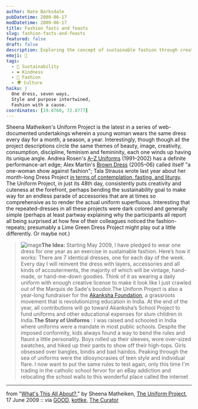 ```yaml
---
author: Nate Barksdale
pubDatetime: 2009-06-17
modDatetime: 2009-06-17
title: Fashion fasts and feasts
slug: fashion-fasts-and-feasts
featured: false
draft: false
description: Exploring the concept of sustainable fashion through creativity and an enduring uniform, Sheena Matheiken's Uniform Project champions both style and social impact.
emoji: 👗
tags:
  - 🌱 Sustainability
  - ❤️ Kindness
  - 👔 Fashion
  - 🌍 Culture
haiku: |
  One dress, seven ways,  
  Style and purpose intertwined,  
  Fashion with a cause.
coordinates: [19.0760, 72.8777]
---
```


Sheena Matheiken's Uniform Project is the latest in a series of web-documented undertakings wherein a young woman wears the same dress every day for a month, a season, a year. Interestingly, though though all the project descriptions circle the same themes of beauty, image, creativity, consumption, discipline, feminism and femininity, each one winds up having its unique angle. Andrea Rosen's [A–Z Uniforms](http://www.andrearosengallery.com/exhibitions/2004_1_andrea-zittel/) (1991–2002) has a definite performance-art edge; Alex Martin's [Brown Dress](http://web.archive.org/web/20201109033157/http://www.littlebrowndress.com/brown%20dress%20archive%20home.htm) (2005–06) called itself "a one-woman show against fashion"; Tala Strauss wrote last year about her month-long Dress Project [in terms of contemplation, fasting, and liturgy](http://web.archive.org/web/20231224004134/https://www.curatormagazine.com/talastrauss/the-dress-project/). The Uniform Project, in just its 48th day, consistently puts creativity and cuteness at the forefront, perhaps bending the sustainability goal to make way for an endless parade of accessories that are at times so comprehensive as to render the actual uniform superfluous. Interesting that the repeated-dresses in all these projects were dark colored and generally simple (perhaps at least partway explaining why the participants all report all being surprised at how few of their colleagues noticed the fashion-repeats; presumably a Lime Green Dress Project might play out a little differently. Or maybe not.)

> ![image](http://culture-making.com/media/5445b21d-0c0c-496b-acca-f5af832419a6_June_17_v1_D.jpg)**The Idea:** Starting May 2009, I have pledged to wear one dress for one year as an exercise in sustainable fashion. Here’s how it works: There are 7 identical dresses, one for each day of the week. Every day I will reinvent the dress with layers, accessories and all kinds of accouterments, the majority of which will be vintage, hand-made, or hand-me-down goodies. Think of it as wearing a daily uniform with enough creative license to make it look like I just crawled out of the Marquis de Sade's boudoir.The Uniform Project is also a year-long fundraiser for the [Akanksha Foundation](https://www.google.com/search?q=%22Akanksha%20Foundation%22), a grassroots movement that is revolutionizing education in India. At the end of the year, all contributions will go toward Akanksha’s School Project to fund uniforms and other educational expenses for slum children in India.**The Story of Uniforms** : I was raised and schooled in India where uniforms were a mandate in most public schools. Despite the imposed conformity, kids always found a way to bend the rules and flaunt a little personality. Boys rolled up their sleeves, wore over-sized swatches, and hiked up their pants to show off their high-tops. Girls obsessed over bangles, bindis and bad hairdos. Peaking through the sea of uniforms were the idiosyncrasies of teen style and individual flare. I now want to put the same rules to test again, only this time I'm trading in the catholic school fervor for an eBay addiction and relocating the school walls to this wonderful place called the internet

---

from "[What's This All About?](http://web.archive.org/web/20100529150348/http://www.theuniformproject.com:80/home/about.html)," by Sheena Matheiken, [The Uniform Project](http://www.theuniformproject.com/), 17 June 2009 :: via [GOOD](http://web.archive.org/web/20120618071310/http://www.good.is:80/post/the-uniform-project-a-dress-for-all-seasons/), [kottke](http://kottke.org/09/06/the-uniform-project), [The Curator](http://web.archive.org/web/20231224004134/https://www.curatormagazine.com/talastrauss/the-dress-project/)
